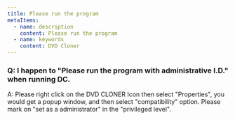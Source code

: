 ```yaml
---
title: Please run the program
metaItems:
  - name: description
    content: Please run the program
  - name: keywords
    content: DVD Cloner
---
```


### Q: I happen to "Please run the program with administrative I.D." when running DC.

A:
Please right click on the DVD CLONER Icon then select "Properties", you would get a popup window, and then select "compatibility" option. Please mark on "set as a administrator" in the "privileged level".
